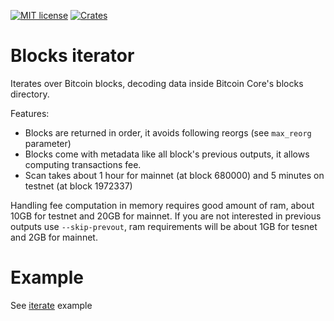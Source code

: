 [![MIT license](https://img.shields.io/github/license/RCasatta/blocks_iterator)](https://github.com/RCasatta/blocks_iterator/blob/master/LICENSE)
[![Crates](https://img.shields.io/crates/v/blocks_iterator.svg)](https://crates.io/crates/blocks_iterator)

# Blocks iterator

Iterates over Bitcoin blocks, decoding data inside Bitcoin Core's blocks directory.

Features:
* Blocks are returned in order, it avoids following reorgs (see `max_reorg` parameter)
* Blocks come with metadata like all block's previous outputs, it allows computing transactions fee.
* Scan takes about 1 hour for mainnet (at block 680000) and 5 minutes on testnet (at block 1972337)

Handling fee computation in memory requires good amount of ram, about 10GB for testnet and 20GB for mainnet.
If you are not interested in previous outputs use `--skip-prevout`, ram requirements will be about 1GB for tesnet and 2GB for mainnet.

# Example

See [iterate](examples/iterate.rs) example